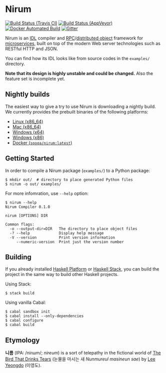 Nirum
=====

[![Build Status (Travis CI)][ci-svg]][ci]
[![Build Status (AppVeyor)][ciw-svg]][ciw]
[![Docker Automated Build][docker-svg]][docker]
[![Gitter][chat-svg]][chat]

[ci-svg]: https://travis-ci.org/spoqa/nirum.svg
[ci]: https://travis-ci.org/spoqa/nirum
[ciw-svg]: https://ci.appveyor.com/api/projects/status/jf9bsrnalcb1xrp0?svg=true
[ciw]: https://ci.appveyor.com/project/dahlia/nirum-k5n5y
[docker]: https://hub.docker.com/r/spoqa/nirum/
[docker-svg]: https://img.shields.io/docker/automated/spoqa/nirum.svg
[chat-svg]: https://badges.gitter.im/spoqa/nirum.svg
[chat]: https://gitter.im/spoqa/nirum?utm_source=badge&utm_medium=badge&utm_campaign=pr-badge

Nirum is an [IDL][1] compiler and [RPC][2]/[distributed object][3] framework
for [microservices][4], built on top of the modern Web server technologies
such as RESTful HTTP and JSON.

You can find how its IDL looks like from source codes in the `examples/`
directory.

**Note that its design is highly unstable and could be changed.**
Also the feature set is incomplete yet.

[1]: https://en.wikipedia.org/wiki/Interface_description_language
[2]: https://en.wikipedia.org/wiki/Remote_procedure_call
[3]: https://en.wikipedia.org/wiki/Distributed_object
[4]: https://en.wikipedia.org/wiki/Microservices


Nightly builds
--------------

The easiest way to give a try to use Nirum is downloading a nightly build.
We currently provides the prebuilt binaries of the following platforms:

- [Linux (x86_64)](https://nightly-builds.nirum.org/travis-builds/nirum-linux-x86_64)
- [Mac (x86_64)](https://nightly-builds.nirum.org/travis-builds/nirum-darwin-x86_64)
- [Windows (x64)](https://ci.appveyor.com/api/projects/dahlia/nirum-k5n5y/artifacts/nirum-win-x64.exe?job=Platform%3A%20x64&branch=master)
- [Windows (x86)](https://ci.appveyor.com/api/projects/dahlia/nirum-k5n5y/artifacts/nirum-win-x86.exe?job=Platform%3A%20x86&branch=master)
- [Docker (`spoqa/nirum:latest`)][docker]


Getting Started
---------------

In order to compile a Nirum package (`examples/`) to a Python package:

    $ mkdir out/  # directory to place generated Python files
    $ nirum -o out/ examples/

For more infomration, use `--help` option:

    $ nirum --help
    Nirum Compiler 0.1.0

    nirum [OPTIONS] DIR

    Common flags:
      -o --output-dir=DIR   The directory to place object files
      -? --help             Display help message
      -V --version          Print version information
         --numeric-version  Print just the version number


Building
--------

If you already installed [Haskell Platform][5] or [Haskell Stack][6],
you can build the project in the same way to build other Haskell projects.

Using Stack:

    $ stack build

Using vanilla Cabal:

    $ cabal sandbox init
    $ cabal install --only-dependencies
    $ cabal configure
    $ cabal build

[5]: https://www.haskell.org/platform/
[6]: https://www.haskellstack.org/


Etymology
---------

**니름** (IPA: /niɾɯm/; *nireum*) is a sort of telepathy in the fictional world
of [The Bird That Drinks Tears][7] (눈물을 마시는 새 *Nunmureul masineun sae*)
by [Lee Yeongdo][8] (이영도).

[7]: https://en.wikipedia.org/wiki/The_Bird_That_Drinks_Tears
[8]: https://en.wikipedia.org/wiki/Lee_Yeongdo
